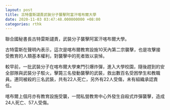 ```yaml
---
layout: post
title: 古特雷斯譴責武裝分子襲擊阿富汗喀布爾大學
date: 2020-11-03 03:47:48.000000000 +08:00
categories: rthk
---
```


聯合國秘書長古特雷斯譴責，武裝分子襲擊阿富汗喀布爾大學。

古特雷斯在聲明內表示，這次是喀布爾教育設施10天內第二宗襲擊，也是攻擊接受教育的人類基本權利，對襲擊中的死者致以哀悼。

較早前，一批武裝分子在喀布爾大學東門引爆炸彈，進入大學校園，隨後趕到的安全部隊與武裝分子駁火，擊斃三名發動襲擊的武裝，救出數百名受困學生和教職員。連同被殺的三名武裝，共有22人死亡，另外有22人受傷，未有組織承認責任。

喀布爾上個月亦有教育設施受襲，一間私營教育中心外發生自殺式炸彈襲擊，造成24人死亡、57人受傷。
